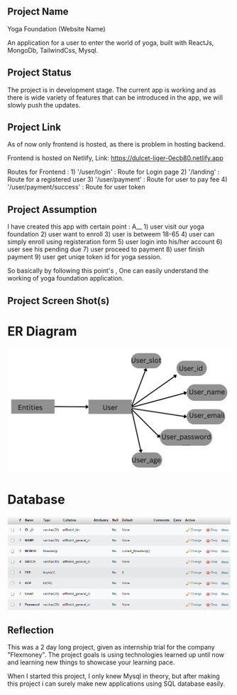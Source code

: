 ## Project Name
Yoga Foundation (Website Name)

An application for a user to enter the world of yoga, built with 
ReactJs, MongoDb, TailwindCss, Mysql.


## Project Status
The project is in development stage. The current app is working and  as there is wide variety of features that can be introduced in the app, we will slowly push the updates.

## Project Link
As of now only frontend is hosted, as there is problem in hosting backend.

Frontend is hosted on Netlify, Link: https://dulcet-liger-0ecb80.netlify.app

Routes for Frontend : 
                        1) '/user/login' : Route for Login page
                        2) '/landing' : Route for a registered user
                        3) '/user/payment' : Route for user to pay fee
                        4) '/user/payment/success' : Route for user token


## Project Assumption
I have created this app with certain point : A__
                                                1) user visit our yoga foundation
                                                2) user want to enroll
                                                3) user is betweem 18-65
                                                4) user can simply enroll using registeration form
                                                5) user login into his/her account
                                                6) user see his pending due
                                                7) user proceed to payment
                                                8) user finish payment
                                                9) user get uniqe token id for yoga session.

So basically by following this point's , One can easily understand the working of yoga foundation application.
## Project Screen Shot(s)
# ER Diagram
![alt text](https://github.com/shivkai/Flexmoney/blob/main/ER_Diagram.png?raw=true)

# Database
![alt text](https://github.com/shivkai/Flexmoney/blob/main/db.png?raw=true)

## Reflection
This was a 2 day long project, given as internship trial for the company "Flexmoney".
The project goals is using technologies learned up until now and learning new things
to showcase your learning pace.

When I started this project, I only knew Mysql in theory, but after making this project
i can surely make new applications using SQL database easily.